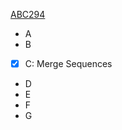 [ABC294](https://atcoder.jp/contests/abc294/tasks)

- A
- B
- [X] C: Merge Sequences
- D
- E
- F
- G


